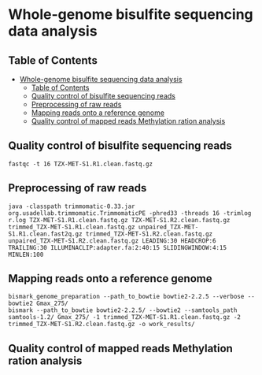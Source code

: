 # Whole-genome bisulfite sequencing data analysis
## Table of Contents

<!-- TOC -->

- [Whole-genome bisulfite sequencing data analysis](#whole-genome-bisulfite-sequencing-data-analysis)
    - [Table of Contents](#table-of-contents)
    - [Quality control of bisulfite sequencing reads](#quality-control-of-bisulfite-sequencing-reads)
    - [Preprocessing of raw reads](#preprocessing-of-raw-reads)
    - [Mapping reads onto a reference genome](#mapping-reads-onto-a-reference-genome)
    - [Quality control of mapped reads Methylation ration analysis](#quality-control-of-mapped-reads-methylation-ration-analysis)

<!-- /TOC -->
## Quality control of bisulfite sequencing reads
```
fastqc -t 16 TZX-MET-S1.R1.clean.fastq.gz
```
## Preprocessing of raw reads
```
java -classpath trimmomatic-0.33.jar org.usadellab.trimmomatic.TrimmomaticPE -phred33 -threads 16 -trimlog r.log TZX-MET-S1.R1.clean.fastq.gz TZX-MET-S1.R2.clean.fastq.gz trimmed_TZX-MET-S1.R1.clean.fastq.gz unpaired_TZX-MET-S1.R1.clean.fast2q.gz trimmed_TZX-MET-S1.R2.clean.fastq.gz unpaired_TZX-MET-S1.R2.clean.fastq.gz LEADING:30 HEADCROP:6 TRAILING:30 ILLUMINACLIP:adapter.fa:2:40:15 SLIDINGWINDOW:4:15 MINLEN:100
```
## Mapping reads onto a reference genome
```
bismark_genome_preparation --path_to_bowtie bowtie2-2.2.5 --verbose --bowtie2 Gmax_275/
bismark --path_to_bowtie bowtie2-2.2.5/ --bowtie2 --samtools_path samtools-1.2/ Gmax_275/ -1 trimmed_TZX-MET-S1.R1.clean.fastq.gz -2 trimmed_TZX-MET-S1.R2.clean.fastq.gz -o work_results/
```
## Quality control of mapped reads Methylation ration analysis